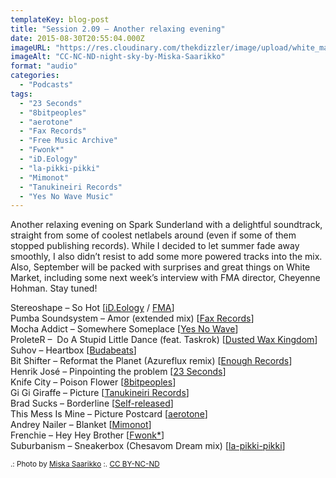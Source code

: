 ```yaml
---
templateKey: blog-post
title: "Session 2.09 – Another relaxing evening"
date: 2015-08-30T20:55:04.000Z
imageURL: "https://res.cloudinary.com/thekdizzler/image/upload/white_market/2015/08/CC-NC-ND-night-sky-by-Miska-Saarikko.jpg"
imageAlt: "CC-NC-ND-night-sky-by-Miska-Saarikko"
format: "audio"
categories:
  - "Podcasts"
tags:
  - "23 Seconds"
  - "8bitpeoples"
  - "aerotone"
  - "Fax Records"
  - "Free Music Archive"
  - "Fwonk*"
  - "iD.Eology"
  - "la-pikki-pikki"
  - "Mimonot"
  - "Tanukineiri Records"
  - "Yes No Wave Music"
---
```

Another relaxing evening on Spark Sunderland with a delightful soundtrack, straight from some of coolest netlabels around (even if some of them stopped publishing records). While I decided to let summer fade away smoothly, I also didn’t resist to add some more powered tracks into the mix. Also, September will be packed with surprises and great things on White Market, including some next week’s interview with FMA director, Cheyenne Hohman. Stay tuned!

Stereoshape – So Hot \[[iD.Eology](https://stereoshape.bandcamp.com/album/hello-city-ep) / [FMA](http://freemusicarchive.org/music/Stereoshape/Hello_City_EP/)\]  
Pumba Soundsystem – Amor (extended mix) \[[Fax Records](http://netlabelday.blogspot.co.uk/2015/04/va-fax-records-vol-1-fax-records.html)\]  
Mocha Addict – Somewhere Someplace \[[Yes No Wave](http://yesnowave.com/yesno079/)\]  
ProleteR –  Do A Stupid Little Dance (feat. Taskrok) \[[Dusted Wax Kingdom](http://dustedwax.org/dwk123.html)\]  
Suhov – Heartbox \[[Budabeats](https://archive.org/details/Heartbox-9748)\]  
Bit Shifter – Reformat the Planet (Azureflux remix) \[[Enough Records](https://archive.org/details/enrmp378_azureflux_-_pocket_boy)\]  
Henrik José – Pinpointing the problem \[[23 Seconds](http://www.23seconds.org/041.html)\]  
Knife City – Poison Flower \[[8bitpeoples](http://www.8bitpeoples.com/products/534586-knife-city-precious-jewel)\]  
Gi Gi Giraffe – Picture \[[Tanukineiri Records](https://tanukineirirecords.bandcamp.com/album/home-made-works)\]  
Brad Sucks – Borderline \[[Self-released](http://www.bradsucks.net/albums/i_dont_know/)\]  
This Mess Is Mine – Picture Postcard \[[aerotone](https://archive.org/details/aer008)\]  
Andrey Nailer – Blanket \[[Mimonot](http://mimonot.net/album/venta-ep-2009)\]  
Frenchie – Hey Hey Brother \[[Fwonk\*](http://fwonk.co.uk/116/)\]  
Suburbanism – Sneakerbox (Chesavom Dream mix) \[[la-pikki-pikki](http://www.la-pikki-pikki.de/)\]

<small>.: Photo by <a href="https://www.flickr.com/photos/miskasaarikko/15073316739//" target="blank">Miska Saarikko</a> :. <a href="https://creativecommons.org/licenses/by-nc-nd/2.0/" target="blank">CC BY-NC-ND</a></small>